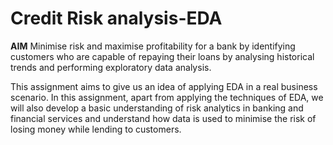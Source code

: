 # Credit Risk analysis-EDA

**AIM**
Minimise risk and maximise profitability for a bank by identifying customers who are capable of repaying their loans by analysing historical trends and performing exploratory data analysis.

This assignment aims to give us an idea of applying 
EDA in a real business scenario. In this assignment, 
apart from applying the techniques of EDA, we will also develop a 
basic understanding of risk analytics in banking and 
financial services and understand how data is used to 
minimise the risk of losing money while lending to 
customers.
